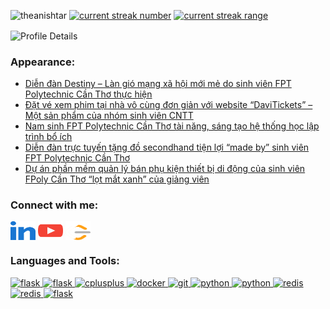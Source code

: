  <!-- <img src="https://github.com/dangtranhuu/images/blob/main/frog/gif/zQRCHEK.gif?raw=true"  width="80px" alt="totoro"/> -->

<a hrref="https://count-viewer.vercel.app/api/auth/profile"><img src="https://komarev.com/ghpvc/?username=theanishtar&label=Profile%20views&color=0e75b6&style=flat" alt="theanishtar" /></a> <!--![](https://count-viewer.vercel.app/api/github/streak?user=theanishtar)-->
<a href="https://count-viewer.vercel.app/api/auth/profile"><img src="https://count-viewer.vercel.app/api/github/streak?user=theanishtar" alt="current streak number"></a>
<a href="https://count-viewer.vercel.app/api/auth/profile" target="_blank"><img src="https://count-viewer.vercel.app/api/github/range?user=theanishtar" alt="current streak range"></a>

<img align="center" alt="Profile Details" src="https://count-viewer.vercel.app/api/github/profile?user=theanishtar" />
<!--
<p align="center">
  <a href="https://github.com/theanishtar">
  <img align="center" alt="Arie's Activity Graph" src="https://github.com/PolyTekNik/bee/blob/main/back-ground/2.png?raw=true" />
  </a>
</p>
-->

### Appearance:
- [Diễn đàn Destiny – Làn gió mạng xã hội mới mẻ do sinh viên FPT Polytechnic Cần Thơ thực hiện](https://caodang.fpt.edu.vn/tin-tuc-poly/can-tho/dien-dan-destiny-lan-gio-mang-xa-hoi-moi-me-do-sinh-vien-fpt-polytechnic-can-tho-thuc-hien.html)
- [Đặt vé xem phim tại nhà vô cùng đơn giản với website “DaviTickets” – Một sản phẩm của nhóm sinh viên CNTT](https://caodang.fpt.edu.vn/tin-tuc-poly/can-tho/dat-ve-xem-phim-tai-nha-vo-cung-don-gian-voi-website-davitickets-mot-san-pham-cua-nhom-sinh-vien-cntt.html)
- [Nam sinh FPT Polytechnic Cần Thơ tài năng, sáng tạo hệ thống học lập trình bổ ích](https://caodang.fpt.edu.vn/tin-tuc-poly/can-tho/nam-sinh-fpt-polytechnic-can-tho-tai-nang-sang-tao-he-thong-hoc-lap-trinh-bo-ich.html)
- [Diễn đàn trực tuyến tặng đồ secondhand tiện lợi “made by” sinh viên FPT Polytechnic Cần Thơ](https://caodang.fpt.edu.vn/tin-tuc-poly/can-tho/dien-dan-truc-tuyen-tang-do-secondhand-tien-loi-made-by-sinh-vien-fpt-polytechnic-can-tho.html)
- [Dự án phần mềm quản lý bán phụ kiện thiết bị di động của sinh viên FPoly Cần Thơ “lọt mắt xanh” của giảng viên](https://caodang.fpt.edu.vn/tin-tuc-poly/can-tho/du-an-phan-mem-quan-ly-ban-phu-kien-thiet-bi-di-dong-cua-sinh-vien-fpoly-can-tho-lot-mat-xanh-cua-giang-vien.html)
<h3 align="left">Connect with me:</h3>
<p align="left">
<a href="https://linkedin.com/in/tranhuudang" target="blank"><img align="center" src="https://raw.githubusercontent.com/dangtranhuu/images/8d2e8518b10fe6ae48f49e6631203191364f0c6a/rahuldkjain/Social/linked-in-alt.svg" alt="tranhuudang" height="30" width="40" /></a>
<a href="https://www.youtube.com/@FroggyDev" target="blank"><img align="center" src="https://raw.githubusercontent.com/dangtranhuu/images/8d2e8518b10fe6ae48f49e6631203191364f0c6a/rahuldkjain/Social/youtube.svg" alt="tranhuudang" height="30" width="40" /></a>
<a href="https://leetcode.com/tranhuudang/" target="blank"><img align="center" src="https://raw.githubusercontent.com/dangtranhuu/images/8d2e8518b10fe6ae48f49e6631203191364f0c6a/rahuldkjain/Social/leet-code.svg" alt="tranhuudang" height="30" width="40" /></a>
</p>

<h3 align="left">Languages and Tools:</h3>
<p align="left">
 <a href="https://flask.palletsprojects.com/" target="_blank" rel="noreferrer"> <img src="https://www.vectorlogo.zone/logos/springio/springio-icon.svg" alt="flask" width="40" height="40"/> </a>
    <a href="https://flask.palletsprojects.com/" target="_blank" rel="noreferrer"> <img src="https://www.vectorlogo.zone/logos/nodejs/nodejs-icon.svg" alt="flask" width="40" height="40"/> </a>
<a href="https://www.w3schools.com/cpp/" target="_blank" rel="noreferrer"> <img src="https://www.vectorlogo.zone/logos/angular/angular-icon.svg" alt="cplusplus" width="40" height="40"/> </a>
<a href="https://www.docker.com/" target="_blank" rel="noreferrer"> <img src="https://www.vectorlogo.zone/logos/docker/docker-icon.svg" alt="docker" width="40" height="40"/> </a> 
<a href="https://git-scm.com/" target="_blank" rel="noreferrer"> <img src="https://www.vectorlogo.zone/logos/git-scm/git-scm-icon.svg" alt="git" width="40" height="40"/> </a>
<!-- <a href="https://kubernetes.io" target="_blank" rel="noreferrer"> <img src="https://www.vectorlogo.zone/logos/kubernetes/kubernetes-icon.svg" alt="kubernetes" width="40" height="40"/> </a>  -->
<!-- <a href="https://www.linux.org/" target="_blank" rel="noreferrer"> <img src="https://raw.githubusercontent.com/devicons/devicon/master/icons/linux/linux-original.svg" alt="linux" width="40" height="40"/> </a> -->
<!-- <a href="https://pandas.pydata.org/" target="_blank" rel="noreferrer"> <img src="https://raw.githubusercontent.com/devicons/devicon/2ae2a900d2f041da66e950e4d48052658d850630/icons/pandas/pandas-original.svg" alt="pandas" width="40" height="40"/> </a> -->
<a href="https://www.python.org" target="_blank" rel="noreferrer"> <img src="https://www.vectorlogo.zone/logos/mysql/mysql-icon.svg" alt="python" width="40" height="40"/> </a>
<a href="https://www.python.org" target="_blank" rel="noreferrer"> <img src="https://www.vectorlogo.zone/logos/postgresql/postgresql-icon.svg" alt="python" width="40" height="40"/> </a>
<!-- <a href="https://pytorch.org/" target="_blank" rel="noreferrer"> <img src="https://www.vectorlogo.zone/logos/pytorch/pytorch-icon.svg" alt="pytorch" width="40" height="40"/> </a>  -->
<a href="https://redis.io" target="_blank" rel="noreferrer"> <img src="https://www.vectorlogo.zone/logos/redis/redis-icon.svg" alt="redis" width="40" height="40"/> </a>
<a href="https://redis.io" target="_blank" rel="noreferrer"> <img src="https://www.vectorlogo.zone/logos/firebase/firebase-icon.svg" alt="redis" width="40" height="40"/> </a>
<!-- <a href="https://scikit-learn.org/" target="_blank" rel="noreferrer"> <img src="https://upload.wikimedia.org/wikipedia/commons/0/05/Scikit_learn_logo_small.svg" alt="scikit_learn" width="40" height="40"/> </a> -->
<!-- <a href="https://seaborn.pydata.org/" target="_blank" rel="noreferrer"> <img src="https://seaborn.pydata.org/_images/logo-mark-lightbg.svg" alt="seaborn" width="40" height="40"/> </a> -->
<!-- <a href="https://www.tensorflow.org" target="_blank" rel="noreferrer"> <img src="https://www.vectorlogo.zone/logos/tensorflow/tensorflow-icon.svg" alt="tensorflow" width="40" height="40"/> </a> -->
 <!-- <a href="https://flask.palletsprojects.com/" target="_blank" rel="noreferrer"> <img src="https://www.vectorlogo.zone/logos/pocoo_flask/pocoo_flask-icon.svg" alt="flask" width="40" height="40"/> </a>  -->
  <a href="https://flask.palletsprojects.com/" target="_blank" rel="noreferrer"> <img src="https://www.vectorlogo.zone/logos/mongodb/mongodb-icon.svg" alt="flask" width="40" height="40"/> </a>

</p>
